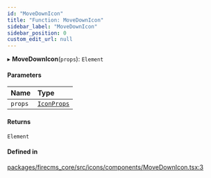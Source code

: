 ```yaml
---
id: "MoveDownIcon"
title: "Function: MoveDownIcon"
sidebar_label: "MoveDownIcon"
sidebar_position: 0
custom_edit_url: null
---
```


▸ **MoveDownIcon**(`props`): `Element`

#### Parameters

| Name | Type |
| :------ | :------ |
| `props` | [`IconProps`](../types/IconProps.md) |

#### Returns

`Element`

#### Defined in

[packages/firecms_core/src/icons/components/MoveDownIcon.tsx:3](https://github.com/FireCMSco/firecms/blob/d45f3739/packages/firecms_core/src/icons/components/MoveDownIcon.tsx#L3)
